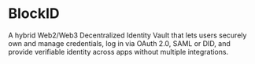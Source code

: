 # BlockID
A hybrid Web2/Web3 Decentralized Identity Vault that lets users securely own and manage credentials, log in via OAuth 2.0, SAML or DID, and provide verifiable identity across apps without multiple integrations.

